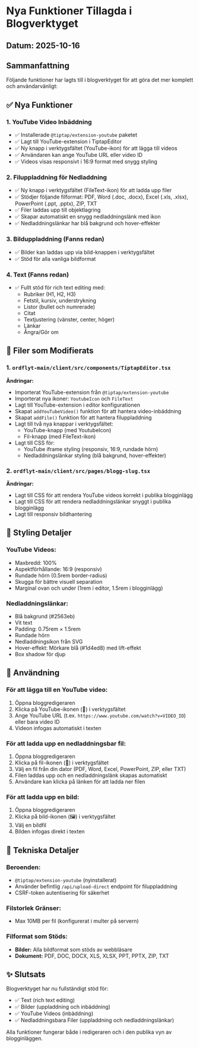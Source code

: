 # Nya Funktioner Tillagda i Blogverktyget

## Datum: 2025-10-16

## Sammanfattning
Följande funktioner har lagts till i blogverktyget för att göra det mer komplett och användarvänligt:

## ✅ Nya Funktioner

### 1. **YouTube Video Inbäddning** 
- ✅ Installerade `@tiptap/extension-youtube` paketet
- ✅ Lagt till YouTube-extension i TiptapEditor
- ✅ Ny knapp i verktygsfältet (YouTube-ikon) för att lägga till videos
- ✅ Användaren kan ange YouTube URL eller video ID
- ✅ Videos visas responsivt i 16:9 format med snygg styling

### 2. **Filuppladdning för Nedladdning**
- ✅ Ny knapp i verktygsfältet (FileText-ikon) för att ladda upp filer
- ✅ Stödjer följande filformat: PDF, Word (.doc, .docx), Excel (.xls, .xlsx), PowerPoint (.ppt, .pptx), ZIP, TXT
- ✅ Filer laddas upp till objektlagring
- ✅ Skapar automatiskt en snygg nedladdningslänk med ikon
- ✅ Nedladdningslänkar har blå bakgrund och hover-effekter

### 3. **Bilduppladdning** (Fanns redan)
- ✅ Bilder kan laddas upp via bild-knappen i verktygsfältet
- ✅ Stöd för alla vanliga bildformat

### 4. **Text** (Fanns redan)
- ✅ Fullt stöd för rich text editing med:
  - Rubriker (H1, H2, H3)
  - Fetstil, kursiv, understrykning
  - Listor (bullet och numrerade)
  - Citat
  - Textjustering (vänster, center, höger)
  - Länkar
  - Ångra/Gör om

## 📝 Filer som Modifierats

### 1. `ordflyt-main/client/src/components/TiptapEditor.tsx`
**Ändringar:**
- Importerat YouTube-extension från `@tiptap/extension-youtube`
- Importerat nya ikoner: `YoutubeIcon` och `FileText`
- Lagt till YouTube-extension i editor konfigurationen
- Skapat `addYouTubeVideo()` funktion för att hantera video-inbäddning
- Skapat `addFile()` funktion för att hantera filuppladdning
- Lagt till två nya knappar i verktygsfältet:
  - YouTube-knapp (med YoutubeIcon)
  - Fil-knapp (med FileText-ikon)
- Lagt till CSS för:
  - YouTube iframe styling (responsiv, 16:9, rundade hörn)
  - Nedladdningslänkar styling (blå bakgrund, hover-effekter)

### 2. `ordflyt-main/client/src/pages/blogg-slug.tsx`
**Ändringar:**
- Lagt till CSS för att rendera YouTube videos korrekt i publika blogginlägg
- Lagt till CSS för att rendera nedladdningslänkar snyggt i publika blogginlägg
- Lagt till responsiv bildhantering

## 🎨 Styling Detaljer

### YouTube Videos:
- Maxbredd: 100%
- Aspektförhållande: 16:9 (responsiv)
- Rundade hörn (0.5rem border-radius)
- Skugga för bättre visuell separation
- Marginal ovan och under (1rem i editor, 1.5rem i blogginlägg)

### Nedladdningslänkar:
- Blå bakgrund (#2563eb)
- Vit text
- Padding: 0.75rem × 1.5rem
- Rundade hörn
- Nedladdningsikon från SVG
- Hover-effekt: Mörkare blå (#1d4ed8) med lift-effekt
- Box shadow för djup

## 🚀 Användning

### För att lägga till en YouTube video:
1. Öppna bloggredigeraren
2. Klicka på YouTube-ikonen (🎥) i verktygsfältet
3. Ange YouTube URL (t.ex. `https://www.youtube.com/watch?v=VIDEO_ID`) eller bara video ID
4. Videon infogas automatiskt i texten

### För att ladda upp en nedladdningsbar fil:
1. Öppna bloggredigeraren
2. Klicka på fil-ikonen (📄) i verktygsfältet
3. Välj en fil från din dator (PDF, Word, Excel, PowerPoint, ZIP, eller TXT)
4. Filen laddas upp och en nedladdningslänk skapas automatiskt
5. Användare kan klicka på länken för att ladda ner filen

### För att ladda upp en bild:
1. Öppna bloggredigeraren
2. Klicka på bild-ikonen (🖼️) i verktygsfältet
3. Välj en bildfil
4. Bilden infogas direkt i texten

## 🔧 Tekniska Detaljer

### Beroenden:
- `@tiptap/extension-youtube` (nyinstallerat)
- Använder befintlig `/api/upload-direct` endpoint för filuppladdning
- CSRF-token autentisering för säkerhet

### Filstorlek Gränser:
- Max 10MB per fil (konfigurerat i multer på servern)

### Filformat som Stöds:
- **Bilder:** Alla bildformat som stöds av webbläsare
- **Dokument:** PDF, DOC, DOCX, XLS, XLSX, PPT, PPTX, ZIP, TXT

## ✨ Slutsats

Blogverktyget har nu fullständigt stöd för:
- ✅ Text (rich text editing)
- ✅ Bilder (uppladdning och inbäddning)
- ✅ YouTube Videos (inbäddning)
- ✅ Nedladdningsbara Filer (uppladdning och nedladdningslänkar)

Alla funktioner fungerar både i redigeraren och i den publika vyn av blogginläggen.





